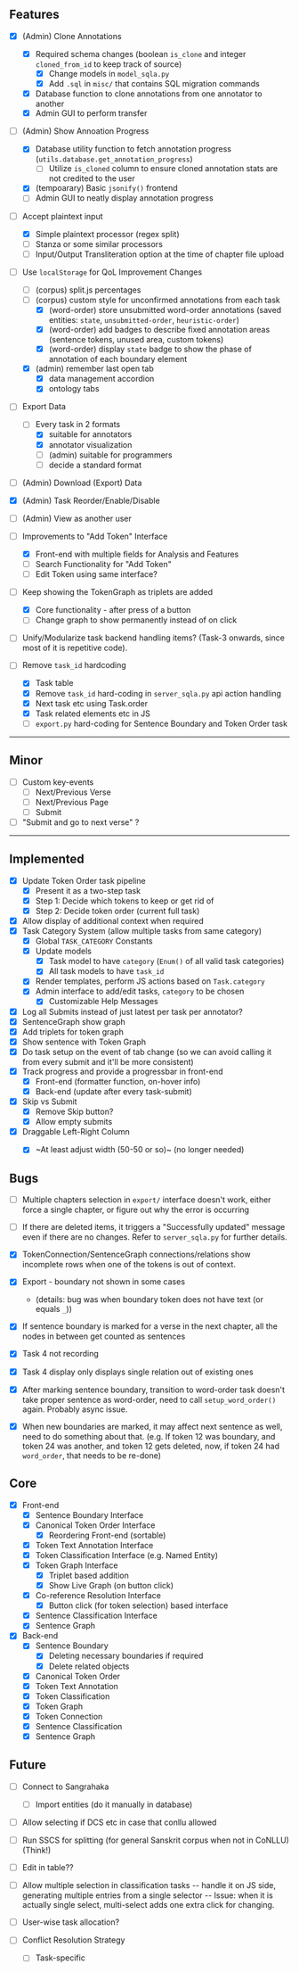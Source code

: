 ## Features

- [x] (Admin) Clone Annotations
  - [x] Required schema changes (boolean `is_clone` and integer `cloned_from_id` to keep track of source)
    - [x] Change models in `model_sqla.py`
    - [x] Add `.sql` in `misc/` that contains SQL migration commands
  - [x] Database function to clone annotations from one annotator to another
  - [x] Admin GUI to perform transfer

- [ ] (Admin) Show Annoation Progress
  - [x] Database utility function to fetch annotation progress (`utils.database.get_annotation_progress`)
    - [ ] Utilize `is_cloned` column to ensure cloned annotation stats are not credited to the user
  - [x] (tempoarary) Basic `jsonify()` frontend
  - [ ] Admin GUI to neatly display annotation progress

- [ ] Accept plaintext input
  - [x] Simple plaintext processor (regex split)
  - [ ] Stanza or some similar processors
  - [ ] Input/Output Transliteration option at the time of chapter file upload

- [ ] Use `localStorage` for QoL Improvement Changes
  - [ ] (corpus) split.js percentages
  - [ ] (corpus) custom style for unconfirmed annotations from each task
    - [x] (word-order) store unsubmitted word-order annotations (saved entities: `state`, `unsubmitted-order`, `heuristic-order`)
    - [x] (word-order) add badges to describe fixed annotation areas (sentence tokens, unused area, custom tokens)
    - [x] (word-order) display `state` badge to show the phase of annotation of each boundary element

  - [x] (admin) remember last open tab
    - [x] data management accordion
    - [x] ontology tabs

- [ ] Export Data
  - [ ] Every task in 2 formats
    - [x] suitable for annotators
    - [x] annotator visualization
    - [ ] (admin) suitable for programmers
    - [ ] decide a standard format

- [ ] (Admin) Download (Export) Data

- [x] (Admin) Task Reorder/Enable/Disable

- [ ] (Admin) View as another user

- [ ] Improvements to "Add Token" Interface
  - [x] Front-end with multiple fields for Analysis and Features
  - [ ] Search Functionality for "Add Token"
  - [ ] Edit Token using same interface?

- [ ] Keep showing the TokenGraph as triplets are added
  - [x] Core functionality - after press of a button
  - [ ] Change graph to show permanently instead of on click

- [ ] Unify/Modularize task backend handling items? (Task-3 onwards, since most of it is repetitive code).

- [ ] Remove `task_id` hardcoding
  - [x] Task table
  - [x] Remove `task_id` hard-coding in `server_sqla.py` api action handling
  - [x] Next task etc using Task.order
  - [x] Task related elements etc in JS
  - [ ] `export.py` hard-coding for Sentence Boundary and Token Order task

---

## Minor

- [ ] Custom key-events
  - [ ] Next/Previous Verse
  - [ ] Next/Previous Page
  - [ ] Submit

- [ ] "Submit and go to next verse" ?

---

## Implemented

- [x] Update Token Order task pipeline
  - [x] Present it as a two-step task
  - [x] Step 1: Decide which tokens to keep or get rid of
  - [x] Step 2: Decide token order (current full task)
- [x] Allow display of additional context when required
- [x] Task Category System (allow multiple tasks from same category)
  - [x] Global `TASK_CATEGORY` Constants
  - [x] Update models
    - [x] Task model to have `category` (`Enum()` of all valid task categories)
    - [x] All task models to have `task_id`
  - [x] Render templates, perform JS actions based on `Task.category`
  - [x] Admin interface to add/edit tasks, `category` to be chosen
    - [x] Customizable Help Messages
- [x] Log all Submits instead of just latest per task per annotator?
- [x] SentenceGraph show graph
- [x] Add triplets for token graph
- [x] Show sentence with Token Graph
- [x] Do task setup on the event of tab change (so we can avoid calling it from every submit and it'll be more consistent)
- [x] Track progress and provide a progressbar in front-end
  - [x] Front-end (formatter function, on-hover info)
  - [x] Back-end (update after every task-submit)
- [x] Skip vs Submit
  - [x] Remove Skip button?
  - [x] Allow empty submits
- [x] Draggable Left-Right Column
  - [x] ~At least adjust width (50-50 or so)~ (no longer needed)


## Bugs

- [ ] Multiple chapters selection in `export/` interface doesn't work, either force a single chapter, or figure out why the error is occurring
- [ ] If there are deleted items, it triggers a "Successfully updated" message even if there are no changes. Refer to `server_sqla.py` for further details.

- [x] TokenConnection/SentenceGraph connections/relations show incomplete rows when one of the tokens is out of context.
- [x] Export - boundary not shown in some cases
  - (details: bug was when boundary token does not have text (or equals `_`))
- [x] If sentence boundary is marked for a verse in the next chapter, all the nodes in between get counted as sentences
- [x] Task 4 not recording
- [x] Task 4 display only displays single relation out of existing ones
- [x] After marking sentence boundary, transition to word-order task doesn't take proper sentence as word-order, need to call `setup_word_order()` again. Probably async issue.
- [x] When new boundaries are marked, it may affect next sentence as well, need to do something about that. (e.g. If token 12 was boundary, and token 24 was another, and token 12 gets deleted, now, if token 24 had `word_order`, that needs to be re-done)

## Core

- [x] Front-end
  - [x] Sentence Boundary Interface
  - [x] Canonical Token Order Interface
    - [x] Reordering Front-end (sortable)
  - [x] Token Text Annotation Interface
  - [x] Token Classification Interface (e.g. Named Entity)
  - [x] Token Graph Interface
    - [x] Triplet based addition
    - [x] Show Live Graph (on button click)
  - [x] Co-reference Resolution Interface
    - [x] Button click (for token selection) based interface
  - [x] Sentence Classification Interface
  - [x] Sentence Graph
- [x] Back-end
  - [x] Sentence Boundary
    - [x] Deleting necessary boundaries if required
    - [x] Delete related objects
  - [x] Canonical Token Order
  - [x] Token Text Annotation
  - [x] Token Classification
  - [x] Token Graph
  - [x] Token Connection
  - [x] Sentence Classification
  - [x] Sentence Graph

## Future

- [ ] Connect to Sangrahaka
  - [ ] Import entities (do it manually in database)
- [ ] Allow selecting if DCS etc in case that conllu allowed
- [ ] Run SSCS for splitting (for general Sanskrit corpus when not in CoNLLU) (Think!)
- [ ] Edit in table??
- [ ] Allow multiple selection in classification tasks -- handle it on JS side, generating multiple entries from a single selector -- Issue: when it is actually
single select, multi-select adds one extra click for changing.
- [ ] User-wise task allocation?

- [ ] Conflict Resolution Strategy
  -  [ ] Task-specific
